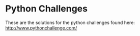 # Python Challenges
These are the solutions for the python challenges found here: http://www.pythonchallenge.com/
